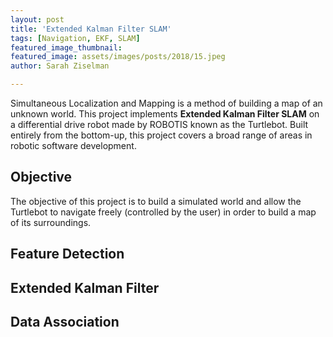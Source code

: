 ```yaml
---
layout: post
title: 'Extended Kalman Filter SLAM'
tags: [Navigation, EKF, SLAM]
featured_image_thumbnail:
featured_image: assets/images/posts/2018/15.jpeg
author: Sarah Ziselman

---
```


Simultaneous Localization and Mapping is a method of building a map of an unknown world. This project implements **Extended Kalman Filter SLAM** on a differential drive robot made by ROBOTIS known as the Turtlebot. Built entirely from the bottom-up, this project covers a broad range of areas in robotic software development.

## Objective

The objective of this project is to build a simulated world and allow the Turtlebot to navigate freely (controlled by the user) in order to build a map of its surroundings.

## Feature Detection

## Extended Kalman Filter

## Data Association
